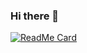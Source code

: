 ### Hi there 👋

[![ReadMe Card](https://github-readme-stats.vercel.app/api/pin/kngy0306=anuraghazra&repo=github-readme-stats)](https://github.com/anuraghazra/github-readme-stats)

<!--
**kngy0306/kngy0306** is a ✨ _special_ ✨ repository because its `README.md` (this file) appears on your GitHub profile.

Here are some ideas to get you started:

- 🔭 I’m currently working on ...
- 🌱 I’m currently learning ...
- 👯 I’m looking to collaborate on ...
- 🤔 I’m looking for help with ...
- 💬 Ask me about ...
- 📫 How to reach me: ...
- 😄 Pronouns: ...
- ⚡ Fun fact: ...
-->
